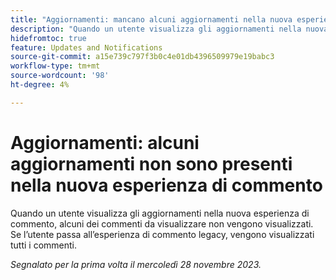 ```yaml
---
title: "Aggiornamenti: mancano alcuni aggiornamenti nella nuova esperienza di commento"
description: "Quando un utente visualizza gli aggiornamenti nella nuova esperienza di commento, alcuni dei commenti da visualizzare non vengono visualizzati. Se l’utente passa all’esperienza di commento legacy, vengono visualizzati tutti i commenti."
hidefromtoc: true
feature: Updates and Notifications
source-git-commit: a15e739c797f3b0c4e01db4396509979e19babc3
workflow-type: tm+mt
source-wordcount: '98'
ht-degree: 4%

---
```



# Aggiornamenti: alcuni aggiornamenti non sono presenti nella nuova esperienza di commento

Quando un utente visualizza gli aggiornamenti nella nuova esperienza di commento, alcuni dei commenti da visualizzare non vengono visualizzati. Se l’utente passa all’esperienza di commento legacy, vengono visualizzati tutti i commenti.

_Segnalato per la prima volta il mercoledì 28 novembre 2023._
